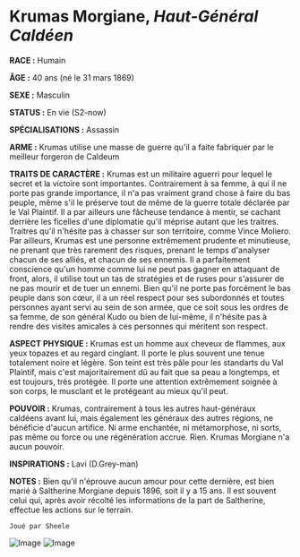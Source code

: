 # Krumas Morgiane, *Haut-Général Caldéen*

**RACE :** Humain

**ÂGE :** 40 ans (né le 31 mars 1869)

**SEXE :** Masculin

**STATUS :** En vie (S2-now)

**SPÉCIALISATIONS :** Assassin

**ARME :** Krumas utilise une masse de guerre qu'il a faite fabriquer par le meilleur forgeron de Caldeum

**TRAITS DE CARACTÈRE :** Krumas est un militaire aguerri pour lequel le secret et la victoire sont importantes. Contrairement à sa femme, à qui il ne porte pas grande importance, il n'a pas vraiment grand chose à faire du bas peuple, même s'il le préserve tout de même de la guerre totale déclarée par le Val Plaintif. Il a par ailleurs une fâcheuse tendance à mentir, se cachant derrière les ficelles d'une diplomatie qu'il méprise autant que les traitres. Traitres qu'il n'hésite pas à chasser sur son territoire, comme Vince Moliero. Par ailleurs, Krumas est une personne extrêmement prudente et minutieuse, ne prenant que très rarement des risques, prenant le temps d'analyser chacun de ses alliés, et chacun de ses ennemis. Il a parfaitement conscience qu'un homme comme lui ne peut pas gagner en attaquant de front, alors, il utilise tout un tas de stratégies et de ruses pour s'assurer de ne pas mourir et de tuer un ennemi. Bien qu'il ne porte pas forcément le bas peuple dans son cœur, il a un réel respect pour ses subordonnés et toutes personnes ayant servi au sein de son armée, que ce soit sous les ordres de sa femme, de son général Kudo ou bien de lui-même, il n'hésite pas à rendre des visites amicales à ces personnes qui méritent son respect.

**ASPECT PHYSIQUE :** Krumas est un homme aux cheveux de flammes, aux yeux topazes et au regard cinglant. Il porte le plus souvent une tenue totalement noire et légère. Son teint est très pâle pour les standarts du Val Plaintif, mais c'est majoritairement dû au fait que sa peau a longtemps, et est toujours, très protégée. Il porte une attention extrêmement soignée à son corps, le musclant et le protégeant au mieux qu'il peut.

**POUVOIR :** Krumas, contrairement à tous les autres haut-généraux caldéens avant lui, mais également les généraux des autres régions, ne bénéficie d'aucun artifice. Ni arme enchantée, ni métamorphose, ni sorts, pas même ou force ou une régénération accrue. Rien. Krumas Morgiane n'a aucun pouvoir.

**INSPIRATIONS :** Lavi (D.Grey-man)

**NOTES :** Bien qu'il n'éprouve aucun amour pour cette dernière, est bien marié à Saltherine Morgiane depuis 1896, soit il y a 15 ans. Il est souvent celui qui, après avoir récolté les informations de la part de Saltherine, effectue les actions sur le terrain.

`Joué par Sheele`

![Image](https://data.enyxia.fr/images/characters/enyxiazero/krumas.jpg)
![Image](https://data.enyxia.fr/images/characters/enyxiazero/krumas2.jpg)
